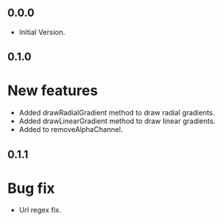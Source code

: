 ## 0.0.0

-   Initial Version.

## 0.1.0

# New features

-   Added drawRadialGradient method to draw radial gradients.
-   Added drawLinearGradient method to draw linear gradients.
-   Added to removeAlphaChannel.

## 0.1.1

# Bug fix

-   Url regex fix.
